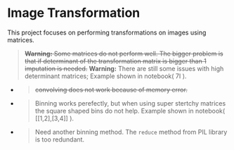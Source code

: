 # Image Transformation
This project focuses on performing transformations on images using matrices.
> ~~**Warning:** Some matrices do not perform well. The bigger problem is that if determinant of the transformation matrix is bigger than 1 imputation is needed.~~
> **Warning:** There are still some issues with high determinant matrices; Example shown in notebook( 7I ).
- > ~~convolving does not work because of memory error.~~
- > Binning works perefectly, but when using super stertchy matrices the square shaped bins do not help. Example shown in notebook( [[1,2],[3,4]] ).
- > Need another binning method. The `reduce` method from PIL library is too redundant.
